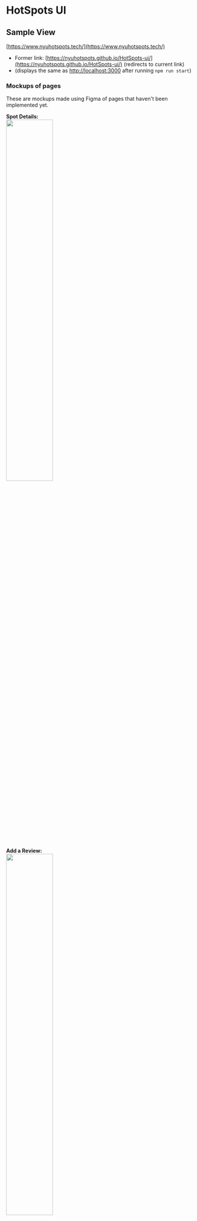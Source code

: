 # HotSpots UI

## Sample View
[https://www.nyuhotspots.tech/](https://www.nyuhotspots.tech/)
- Former link: [https://nyuhotspots.github.io/HotSpots-ui/](https://nyuhotspots.github.io/HotSpots-ui/) (redirects to current link)
- (displays the same as [http://localhost:3000](http://localhost:3000) after running `npm run start`)

### Mockups of pages 
These are mockups made using Figma of pages that haven't been implemented yet.
<br />

**Spot Details:**
<br />
<img src="https://user-images.githubusercontent.com/47250793/155821710-74f74f91-c2f0-4762-8922-f0df626a8bb5.png" width=50% height=50%\>
<br />

**Add a Review:**
<br />
<img src="https://user-images.githubusercontent.com/47250793/155821718-dc7a21dd-44ca-4c80-8698-e0c2e2e9f73b.JPG" width=50% height=50%\>
<br />

**Add a New Spot:**
<br />
<img src="https://user-images.githubusercontent.com/47250793/155821727-a85d1d44-1c87-431d-8e26-efbfbd6aac2d.JPG" width=50% height=50%\>

## ToDo List
- [ ] Fix off-page glitch (don't want to have to zoom out to 60% to see full page)
- [ ] Create SpotDetails page
- [ ] Create AddReview page
- [ ] Create AddSpot page
- [ ] Delete unused pages, Rename temp page names
- [ ] Add loop for Home page to get all Spots (currently only have 1 Spot, need to check if works with more)

## Setup
### Clone the repository
`git clone https://github.com/NYUHotSpots/HotSpots-ui.git`

### CD into the repo
`cd Hotspots-ui`

### Install Dependencies
`npm install` (make sure you have npm & node installed)

### Run the app!
`npm run start`

Runs the app in the development mode.\
Open [http://localhost:3000](http://localhost:3000) to view it in your browser.

The page will reload when you make changes.\

## Resources Used
- HTML
- CSS
- React
- [material-ui](https://mui.com/getting-started/installation/)
- Figma (for making Mockups)

